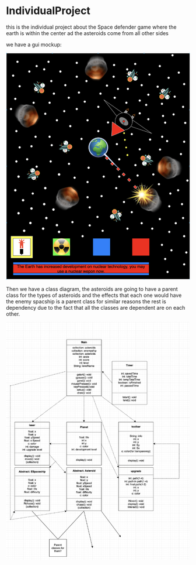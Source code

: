 # IndividualProject
this is the individual project about the Space defender game where the earth is within the center ad the asteroids come from all other sides

we have a gui mockup:

![alt text](https://github.com/9679968/IndividualProject/blob/master/StuffFolder/Screen%20Shot%202020-03-10%20at%207.35.40%20AM.png "GUI MOCKUP")

Then we have a class diagram, the asteroids are going to have a parent class for the types of asteroids and the effects that each one would have the enemy spacship is a parent class for similar reasons the rest is dependency due to the fact that all the classes are dependent are on each other.

![alt text](https://github.com/9679968/IndividualProject/blob/master/StuffFolder/Screen%20Shot%202020-03-10%20at%207.43.56%20AM.png "Class Diagram")
